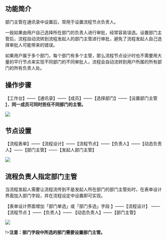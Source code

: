 ## 功能简介
部门主管在通讯录中设置后，常用于设置流程节点负责人。

一般如果由用户自己选择所在部门的负责人进行审批，经常容易误选。设置部门主管后，流程自动流转到流程发起人的部门主管进行审批，避免了流程发起人自己选择审批人可能带来的错误。

如果用户属于多个部门，每个部门有多个主管，那么流程节点设计时也不需要用大量的平行节点来实现不同部门的不同审批人，流程会自动流转到用户所属的所有部门的所有负责人处。

## 操作步骤
【工作台】——【通讯录】——【成员】——【选择部门】——【设置部门主管 】，**同一成员可同时担任不同部门的主管。**

![](../img/5-3i1.gif)

## 节点设置
【流程表单】——【流程设计】——【流程节点】——【负责人】——【动态负责人】——【部门主管】——【发起人部门主管】

![](../img/5-3i2.gif)

## 流程负责人指定部门主管
当流程发起人需要让流程流传到不是发起人所在部门的部门主管处时，在表单设计界面加入部门字段，并在流程设定中设置即可实现。

【表单设计界面增加「部门单选」或「部门多选」字段 】——【流程设计】 ——【流程节点 】——【负责人】—— 【动态负责人】——【部门主管】

![](../img/5-3i3.gif)

!>**注意：部门字段中所选的部门需要设置部门主管。**
